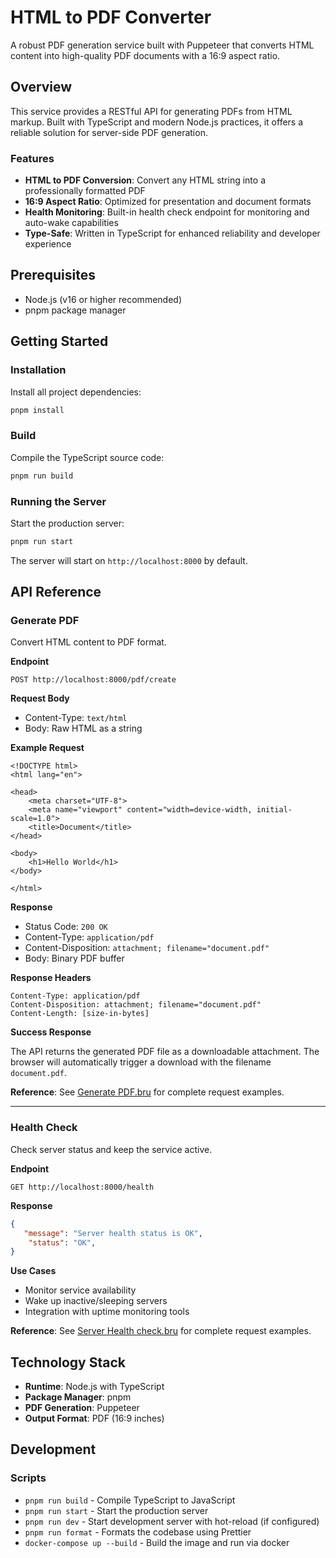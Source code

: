 # HTML to PDF Converter

A robust PDF generation service built with Puppeteer that converts HTML content into high-quality PDF documents with a 16:9 aspect ratio.

## Overview

This service provides a RESTful API for generating PDFs from HTML markup. Built with TypeScript and modern Node.js practices, it offers a reliable solution for server-side PDF generation.

### Features

- **HTML to PDF Conversion**: Convert any HTML string into a professionally formatted PDF
- **16:9 Aspect Ratio**: Optimized for presentation and document formats
- **Health Monitoring**: Built-in health check endpoint for monitoring and auto-wake capabilities
- **Type-Safe**: Written in TypeScript for enhanced reliability and developer experience

## Prerequisites

- Node.js (v16 or higher recommended)
- pnpm package manager

## Getting Started

### Installation

Install all project dependencies:
```bash
pnpm install
```

### Build

Compile the TypeScript source code:
```bash
pnpm run build
```

### Running the Server

Start the production server:
```bash
pnpm run start
```

The server will start on `http://localhost:8000` by default.

## API Reference

### Generate PDF

Convert HTML content to PDF format.

**Endpoint**
```
POST http://localhost:8000/pdf/create
```

**Request Body**
- Content-Type: `text/html`
- Body: Raw HTML as a string

**Example Request**
```
<!DOCTYPE html>
<html lang="en">

<head>
    <meta charset="UTF-8">
    <meta name="viewport" content="width=device-width, initial-scale=1.0">
    <title>Document</title>
</head>

<body>
    <h1>Hello World</h1>
</body>

</html>
```

**Response**
- Status Code: `200 OK`
- Content-Type: `application/pdf`
- Content-Disposition: `attachment; filename="document.pdf"`
- Body: Binary PDF buffer

**Response Headers**
```
Content-Type: application/pdf
Content-Disposition: attachment; filename="document.pdf"
Content-Length: [size-in-bytes]
```

**Success Response**

The API returns the generated PDF file as a downloadable attachment. The browser will automatically trigger a download with the filename `document.pdf`.

**Reference**: See [Generate PDF.bru](./PDF%20Generator/Generate%20PDF.bru) for complete request examples.

---

### Health Check

Check server status and keep the service active.

**Endpoint**
```
GET http://localhost:8000/health
```

**Response**
```json
{
   "message": "Server health status is OK",
    "status": "OK",
}
```

**Use Cases**
- Monitor service availability
- Wake up inactive/sleeping servers
- Integration with uptime monitoring tools

**Reference**: See [Server Health check.bru](./PDF%20Generator/Server%20Health%20check.bru) for complete request examples.

## Technology Stack

- **Runtime**: Node.js with TypeScript
- **Package Manager**: pnpm
- **PDF Generation**: Puppeteer
- **Output Format**: PDF (16:9 inches)


## Development

### Scripts

- `pnpm run build` - Compile TypeScript to JavaScript
- `pnpm run start` - Start the production server
- `pnpm run dev` - Start development server with hot-reload (if configured)
- `pnpm run format` - Formats the codebase using Prettier
- `docker-compose up --build` - Build the image and run via docker
